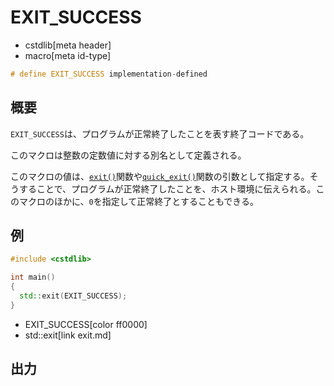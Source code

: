 # EXIT_SUCCESS
* cstdlib[meta header]
* macro[meta id-type]

```cpp
# define EXIT_SUCCESS implementation-defined
```

## 概要
`EXIT_SUCCESS`は、プログラムが正常終了したことを表す終了コードである。

このマクロは整数の定数値に対する別名として定義される。

このマクロの値は、[`exit()`](exit.md)関数や[`quick_exit()`](quick_exit.md)関数の引数として指定する。そうすることで、プログラムが正常終了したことを、ホスト環境に伝えられる。このマクロのほかに、`0`を指定して正常終了とすることもできる。


## 例
```cpp example
#include <cstdlib>

int main()
{
  std::exit(EXIT_SUCCESS);
}
```
* EXIT_SUCCESS[color ff0000]
* std::exit[link exit.md]

## 出力
```
```


